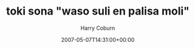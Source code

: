 ---
title: 'toki sona "waso suli en palisa moli"'
posts: 9
hash: 't767'
author: 'Harry Coburn'
date: 2007-05-07T14:31:00+00:00
sources:
  - http://forums.tokipona.org/viewtopic.php%3Ft=767.html
---